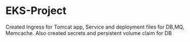 # EKS-Project
Created Ingress for Tomcat app, Service and deployment files for DB,MQ, Memcache. Also created secrets and persistent volume claim for DB
